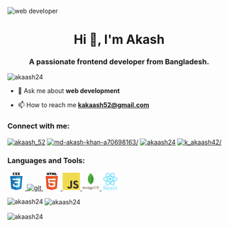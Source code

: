 ![web developer](https://scontent.fcgp17-1.fna.fbcdn.net/v/t1.6435-9/75627416_201119050917299_3622627072465174528_n.jpg?stp=dst-jpg_s960x960&_nc_cat=102&ccb=1-7&_nc_sid=e3f864&_nc_eui2=AeEcejh8azeSrM3QQ3oFDi7CDSsPePpeFjYNKw94-l4WNhiXtyzWJwbZH1d4xpOVSTEY0Y62Ac1g-v72p_awXDV8&_nc_ohc=ve0m50qMewUAX-KIldx&_nc_ht=scontent.fcgp17-1.fna&oh=00_AT9Pb4M9HV1LOnC4dIzmZotAb4aWjNMzrZ2cwpRDb3W52Q&oe=62C5A116)
<h1 align="center">Hi 👋, I'm Akash</h1>
<h3 align="center">A passionate frontend developer from Bangladesh.</h3>

<p align="left"> <img src="https://komarev.com/ghpvc/?username=akaash24&label=Profile%20views&color=0e75b6&style=flat" alt="akaash24" /> </p>

- 💬 Ask me about **web development**

- 📫 How to reach me **kakaash52@gmail.com**

<h3 align="left">Connect with me:</h3>
<p align="left">
<a href="https://twitter.com/akaash_52" target="blank"><img align="center" src="https://raw.githubusercontent.com/rahuldkjain/github-profile-readme-generator/master/src/images/icons/Social/twitter.svg" alt="akaash_52" height="30" width="40" /></a>
<a href="https://linkedin.com/in/md-akash-khan-a70698163/" target="blank"><img align="center" src="https://raw.githubusercontent.com/rahuldkjain/github-profile-readme-generator/master/src/images/icons/Social/linked-in-alt.svg" alt="md-akash-khan-a70698163/" height="30" width="40" /></a>
<a href="https://fb.com/akaash24" target="blank"><img align="center" src="https://raw.githubusercontent.com/rahuldkjain/github-profile-readme-generator/master/src/images/icons/Social/facebook.svg" alt="akaash24" height="30" width="40" /></a>
<a href="https://instagram.com/k_akaash42/" target="blank"><img align="center" src="https://raw.githubusercontent.com/rahuldkjain/github-profile-readme-generator/master/src/images/icons/Social/instagram.svg" alt="k_akaash42/" height="30" width="40" /></a>
</p>

<h3 align="left">Languages and Tools:</h3>
<p align="left"> <a href="https://www.w3schools.com/css/" target="_blank" rel="noreferrer"> <img src="https://raw.githubusercontent.com/devicons/devicon/master/icons/css3/css3-original-wordmark.svg" alt="css3" width="40" height="40"/> </a> <a href="https://git-scm.com/" target="_blank" rel="noreferrer"> <img src="https://www.vectorlogo.zone/logos/git-scm/git-scm-icon.svg" alt="git" width="40" height="40"/> </a> <a href="https://www.w3.org/html/" target="_blank" rel="noreferrer"> <img src="https://raw.githubusercontent.com/devicons/devicon/master/icons/html5/html5-original-wordmark.svg" alt="html5" width="40" height="40"/> </a> <a href="https://developer.mozilla.org/en-US/docs/Web/JavaScript" target="_blank" rel="noreferrer"> <img src="https://raw.githubusercontent.com/devicons/devicon/master/icons/javascript/javascript-original.svg" alt="javascript" width="40" height="40"/> </a> <a href="https://www.mongodb.com/" target="_blank" rel="noreferrer"> <img src="https://raw.githubusercontent.com/devicons/devicon/master/icons/mongodb/mongodb-original-wordmark.svg" alt="mongodb" width="40" height="40"/> </a> <a href="https://reactjs.org/" target="_blank" rel="noreferrer"> <img src="https://raw.githubusercontent.com/devicons/devicon/master/icons/react/react-original-wordmark.svg" alt="react" width="40" height="40"/> </a> </p>

<p><img align="left" src="https://github-readme-stats.vercel.app/api/top-langs?username=akaash24&show_icons=true&locale=en&layout=compact" alt="akaash24" /></p>

<p>&nbsp;<img align="center" src="https://github-readme-stats.vercel.app/api?username=akaash24&show_icons=true&locale=en" alt="akaash24" /></p>

<p><img align="center" src="https://github-readme-streak-stats.herokuapp.com/?user=akaash24&" alt="akaash24" /></p>
